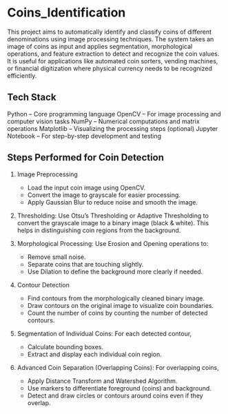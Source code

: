 # Coins_Identification

This project aims to automatically identify and classify coins of different denominations using image processing techniques. The system takes an image of coins as input and applies segmentation, morphological operations, and feature extraction to detect and recognize the coin values.
It is useful for applications like automated coin sorters, vending machines, or financial digitization where physical currency needs to be recognized efficiently.


## Tech Stack
Python – Core programming language
OpenCV – For image processing and computer vision tasks
NumPy – Numerical computations and matrix operations
Matplotlib – Visualizing the processing steps (optional)
Jupyter Notebook – For step-by-step development and testing


## Steps Performed for Coin Detection

1. Image Preprocessing
    - Load the input coin image using OpenCV.
    - Convert the image to grayscale for easier processing.
    - Apply Gaussian Blur to reduce noise and smooth the image.

2. Thresholding: Use Otsu’s Thresholding or Adaptive Thresholding to convert the grayscale image to a binary image (black & white). This helps in distinguishing coin regions from the background.

3. Morphological Processing: Use Erosion and Opening operations to:
    - Remove small noise.
    - Separate coins that are touching slightly.
    - Use Dilation to define the background more clearly if needed.

4. Contour Detection
    - Find contours from the morphologically cleaned binary image.
    - Draw contours on the original image to visualize coin boundaries.
    - Count the number of coins by counting the number of detected contours.

5. Segmentation of Individual Coins: For each detected contour,
    - Calculate bounding boxes.
    - Extract and display each individual coin region.

6. Advanced Coin Separation (Overlapping Coins): For overlapping coins,
    - Apply Distance Transform and Watershed Algorithm.
    - Use markers to differentiate foreground (coins) and background.
    - Detect and draw circles or contours around coins even if they overlap.



